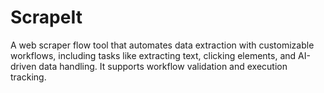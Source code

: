 # ScrapeIt
A web scraper flow tool that automates data extraction with customizable workflows, including tasks like extracting text, clicking elements, and AI-driven data handling. It supports workflow validation and execution tracking. 
